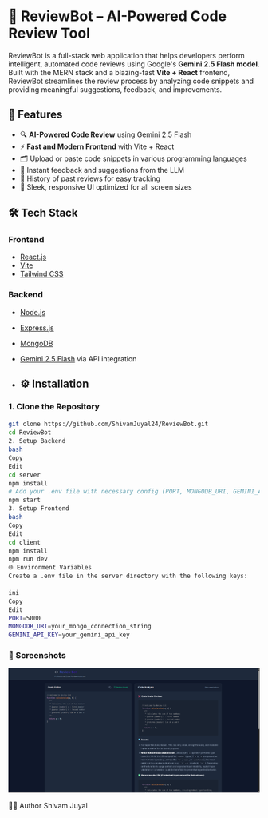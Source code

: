 # 🤖 ReviewBot – AI-Powered Code Review Tool

ReviewBot is a full-stack web application that helps developers perform intelligent, automated code reviews using Google's **Gemini 2.5 Flash model**. Built with the MERN stack and a blazing-fast **Vite + React** frontend, ReviewBot streamlines the review process by analyzing code snippets and providing meaningful suggestions, feedback, and improvements.

## 🚀 Features

- 🔍 **AI-Powered Code Review** using Gemini 2.5 Flash
- ⚡ **Fast and Modern Frontend** with Vite + React
- 🗂️ Upload or paste code snippets in various programming languages
- 🧠 Instant feedback and suggestions from the LLM
- 🧾 History of past reviews for easy tracking
- 🎯 Sleek, responsive UI optimized for all screen sizes

## 🛠️ Tech Stack

### Frontend
- [React.js](https://reactjs.org/)
- [Vite](https://vitejs.dev/)
- [Tailwind CSS](https://tailwindcss.com/)

### Backend
- [Node.js](https://nodejs.org/)
- [Express.js](https://expressjs.com/)
- [MongoDB](https://www.mongodb.com/)
- [Gemini 2.5 Flash](https://deepmind.google/technologies/gemini/) via API integration

- ## ⚙️ Installation

### 1. Clone the Repository
```bash
git clone https://github.com/ShivamJuyal24/ReviewBot.git
cd ReviewBot
2. Setup Backend
bash
Copy
Edit
cd server
npm install
# Add your .env file with necessary config (PORT, MONGODB_URI, GEMINI_API_KEY, etc.)
npm start
3. Setup Frontend
bash
Copy
Edit
cd client
npm install
npm run dev
🌐 Environment Variables
Create a .env file in the server directory with the following keys:

ini
Copy
Edit
PORT=5000
MONGODB_URI=your_mongo_connection_string
GEMINI_API_KEY=your_gemini_api_key
```

### 📸 Screenshots
![ReviewBot UI](./Screenshot%202025-07-24%20113158.png)


🧑‍💻 Author
Shivam Juyal
